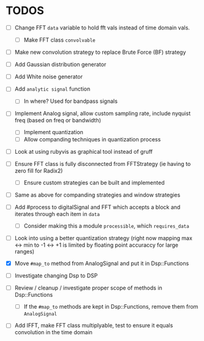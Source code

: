 # TODOS

- [ ] Change FFT `data` variable to hold fft vals instead of time domain vals. 
    - [ ] Make FFT class `convolvable`  

- [ ] Make new convolution strategy to replace Brute Force (BF) strategy
- [ ] Add Gaussian distribution generator
- [ ] Add White noise generator
- [ ] Add `analytic signal` function 
    - [ ] In where? Used for bandpass signals
- [ ] Implement Analog signal, allow custom sampling rate, include nyquist freq (based on freq or bandwidth)
    - [ ] Implement quantization
    - [ ] Allow companding techniques in quantization process
- [ ] Look at using rubyvis as graphical tool instead of gruff 
- [ ] Ensure FFT class is fully disconnected from FFTStrategy (ie having to zero fill for Radix2)
    - [ ] Ensure custom strategies can be built and implemented
- [ ] Same as above for companding strategies and window strategies
- [ ] Add #process to digitalSignal and FFT which accepts a block and iterates through each item in `data`
    - [ ] Consider making this a module `processible`, which `requires_data`
- [ ] Look into using a better quantization strategy (right now mapping max <-> min to -1 <-> +1 is limited by floating point accuraccy for large ranges)
- [x] Move `#map_to` method from AnalogSignal and put it in Dsp::Functions
- [ ] Investigate changing Dsp to DSP
- [ ] Review / cleanup / investigate proper scope of methods in Dsp::Functions
    - [ ] If the `#map_to` methods are kept in Dsp::Functions, remove them from `AnalogSignal`
- [ ] Add IFFT, make FFT class multiplyable, test to ensure it equals convolution in the time domain

